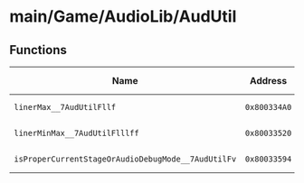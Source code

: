 # main/Game/AudioLib/AudUtil

## Functions

| Name | Address | Match % |
|------|---------|---------|
| `linerMax__7AudUtilFllf` | `0x800334A0` | :x: (0.0%) |
| `linerMinMax__7AudUtilFlllff` | `0x80033520` | :x: (0.0%) |
| `isProperCurrentStageOrAudioDebugMode__7AudUtilFv` | `0x80033594` | :x: (0.0%) |